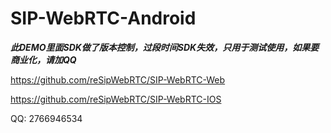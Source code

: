 # SIP-WebRTC-Android

***此DEMO里面SDK做了版本控制，过段时间SDK失效，只用于测试使用，如果要商业化，请加QQ***

https://github.com/reSipWebRTC/SIP-WebRTC-Web

https://github.com/reSipWebRTC/SIP-WebRTC-IOS

QQ: 2766946534
